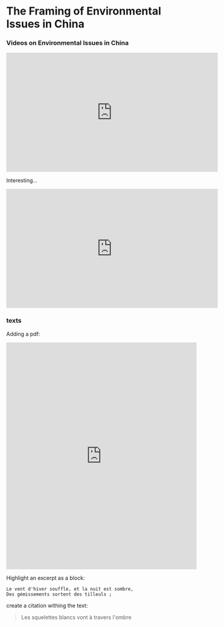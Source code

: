 # The Framing of Environmental Issues in China

###  Videos on Environmental Issues in China

<iframe width="560" height="315" src="https://www.youtube.com/watch?v=-swYq0AN-_g" frameborder="0" allowfullscreen></iframe>

Interesting...

<iframe width="560" height="315" src="https://www.youtube.com/watch?v=OwOBRH56Ic0&t=2s" frameborder="0" allowfullscreen></iframe>

### texts

Adding a pdf:

<iframe class="scribd_iframe_embed" src="https://www.scribd.com/embeds/341852935/content?start_page=1&view_mode=scroll&access_key=key-QBYckJevb4n2sVehoVJU&show_recommendations=true" data-auto-height="false" data-aspect-ratio="0.7068965517241379" scrolling="no" id="doc_93562" width="100%" height="600" frameborder="0"></iframe>

Highlight an excerpt as a block:
```
Le vent d'hiver souffle, et la nuit est sombre, 
Des gémissements sortent des tilleuls ; 
```
create a citation withing the text:

> Les squelettes blancs vont à travers l'ombre


